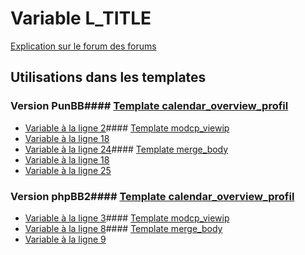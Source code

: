 # Variable L_TITLE
[Explication sur le forum des forums](http://forum.forumactif.com/t294113-listing-des-variables#L_TITLE)
## Utilisations dans les templates
### Version PunBB#### [Template calendar_overview_profil](punbb/calendar_overview_profil.md)
* [Variable à la ligne 2](../punbb/calendar_overview_profil.tpl#L2)#### [Template modcp_viewip](punbb/modcp_viewip.md)
* [Variable à la ligne 18](../punbb/modcp_viewip.tpl#L18)
* [Variable à la ligne 24](../punbb/modcp_viewip.tpl#L24)#### [Template merge_body](punbb/merge_body.md)
* [Variable à la ligne 18](../punbb/merge_body.tpl#L18)
* [Variable à la ligne 25](../punbb/merge_body.tpl#L25)
### Version phpBB2#### [Template calendar_overview_profil](subsilver/calendar_overview_profil.md)
* [Variable à la ligne 3](../subsilver/calendar_overview_profil.tpl#L3)#### [Template modcp_viewip](subsilver/modcp_viewip.md)
* [Variable à la ligne 8](../subsilver/modcp_viewip.tpl#L8)#### [Template merge_body](subsilver/merge_body.md)
* [Variable à la ligne 9](../subsilver/merge_body.tpl#L9)